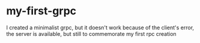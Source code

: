 # my-first-grpc
I created a minimalist grpc, but it doesn't work because of the client's error, the server is available, but still to commemorate my first rpc creation
